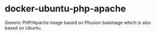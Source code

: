 # docker-ubuntu-php-apache
Generic PHP/Apache image based on Phusion basimage which is also based on Ubuntu.
